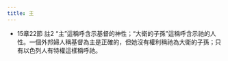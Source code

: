 ```yaml
---
title: 主
---
```


- 15章22節 註2
“主”這稱呼含示基督的神性；“大衛的子孫”這稱呼含示祂的人性。一個外邦婦人稱基督為主是正確的，但她沒有權利稱祂為大衛的子孫；只有以色列人有特權這樣稱呼祂。
